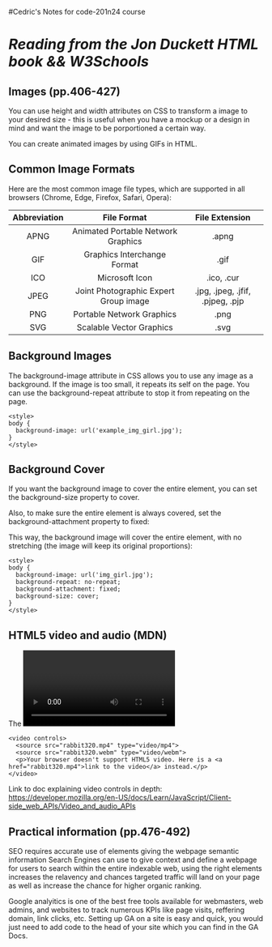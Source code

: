 #Cedric's Notes for code-201n24 course

# <cite> Reading from the Jon Duckett HTML book && W3Schools </cite>

## Images (pp.406-427)


You can use height and width attributes on CSS to transform a image to your desired size - this is useful when you have a mockup or a design in mind and want the image to be porportioned a certain way.

You can create animated images by using GIFs in HTML.

## Common Image Formats
Here are the most common image file types, which are supported in all browsers (Chrome, Edge, Firefox, Safari, Opera):

**Abbreviation**|**File Format**|**File Extension**
:-----:|:-----:|:-----:
APNG|Animated Portable Network Graphics|.apng
GIF|Graphics Interchange Format|.gif
ICO|Microsoft Icon|.ico, .cur
JPEG|Joint Photographic Expert Group image|.jpg, .jpeg, .jfif, .pjpeg, .pjp
PNG|Portable Network Graphics|.png
SVG|Scalable Vector Graphics|.svg

## Background Images

The background-image attribute in CSS allows you to use any image as a background. If the image is too small, it repeats its self on the page. You can use the background-repeat attribute to stop it from repeating on the page.

```
<style>
body {
  background-image: url('example_img_girl.jpg');
}
</style>
```


## Background Cover
If you want the background image to cover the entire element, you can set the background-size property to cover.

Also, to make sure the entire element is always covered, set the background-attachment property to fixed:

This way, the background image will cover the entire element, with no stretching (the image will keep its original proportions):


```
<style>
body {
  background-image: url('img_girl.jpg');
  background-repeat: no-repeat;
  background-attachment: fixed;
  background-size: cover;
}
</style>
```

## HTML5 video and audio (MDN)
The <video> and <audio> elements allow us to embed video and audio into web pages. As we showed in Video and audio content, a typical implementation looks like this:

```
<video controls>
  <source src="rabbit320.mp4" type="video/mp4">
  <source src="rabbit320.webm" type="video/webm">
  <p>Your browser doesn't support HTML5 video. Here is a <a href="rabbit320.mp4">link to the video</a> instead.</p>
</video>
```

Link to doc explaining video controls in depth:
https://developer.mozilla.org/en-US/docs/Learn/JavaScript/Client-side_web_APIs/Video_and_audio_APIs



## Practical information (pp.476-492)

SEO requires accurate use of elements giving the webpage semantic information Search Engines can use to give context and define a webpage for users to search within the entire indexable web, using the right elements increases the relavency and chances targeted traffic will land on your page as well as increase the chance for higher organic ranking. 

Google analyitics is one of the best free tools available for webmasters, web admins, and websites to track numerous KPIs like page visits, reffering domain, link clicks, etc.
Setting up GA on a site is easy and quick, you would just need to add code to the head of your site which you can find in the GA Docs.